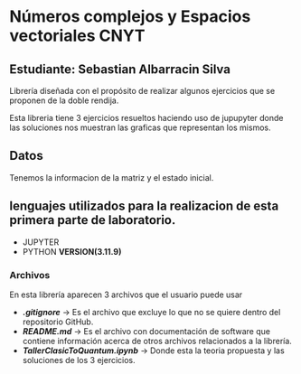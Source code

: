 # Números complejos y Espacios vectoriales CNYT

## **Estudiante:** Sebastian Albarracin Silva

Librería diseñada con el propósito de realizar algunos ejercicios que se proponen de la doble rendija.

Esta libreria tiene 3 ejercicios resueltos haciendo uso de jupupyter donde las soluciones nos muestran las graficas que representan los mismos.


## Datos

Tenemos la informacion de la matriz y el estado inicial.

## lenguajes utilizados para la realizacion de esta primera parte de laboratorio.
- JUPYTER
- PYTHON **VERSION(3.11.9)**


### Archivos

En esta librería aparecen 3 archivos que el usuario puede usar

- ***.gitignore*** -> Es el archivo que excluye lo que no se quiere dentro del repositorio GitHub.
- ***README.md*** -> Es el archivo con documentación de software que contiene información acerca de otros archivos relacionados a la librería.
- ***TallerClasicToQuantum.ipynb*** -> Donde esta la teoria propuesta y las soluciones de los 3 ejercicios.

